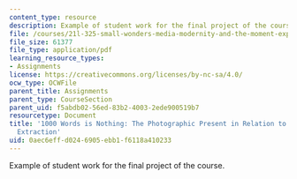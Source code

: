 ```yaml
---
content_type: resource
description: Example of student work for the final project of the course.
file: /courses/21l-325-small-wonders-media-modernity-and-the-moment-experiments-in-time-fall-2010/0aec6effd0246905ebb1f6118a410233_MIT21L_325F10_assn02.pdf
file_size: 61377
file_type: application/pdf
learning_resource_types:
- Assignments
license: https://creativecommons.org/licenses/by-nc-sa/4.0/
ocw_type: OCWFile
parent_title: Assignments
parent_type: CourseSection
parent_uid: f5abdb02-56ed-83b2-4003-2ede900519b7
resourcetype: Document
title: '1000 Words is Nothing: The Photographic Present in Relation to Informational
  Extraction'
uid: 0aec6eff-d024-6905-ebb1-f6118a410233
---
```

Example of student work for the final project of the course.